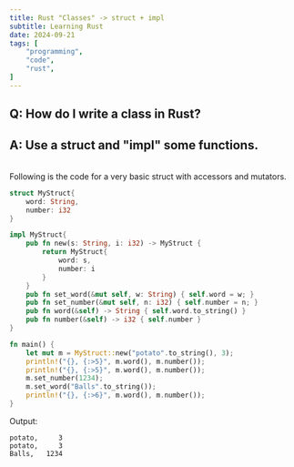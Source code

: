 ```yaml
---
title: Rust "Classes" -> struct + impl
subtitle: Learning Rust
date: 2024-09-21
tags: [ 
    "programming", 
    "code", 
    "rust",
] 
---
```


## Q: How do I write a class in Rust?
## A: Use a struct and "impl" some functions.
</br>
Following is the code for a very basic struct with accessors and mutators.

```rust
struct MyStruct{
    word: String,
    number: i32
}

impl MyStruct{
    pub fn new(s: String, i: i32) -> MyStruct {
        return MyStruct{
            word: s,
            number: i
        }
    }
    pub fn set_word(&mut self, w: String) { self.word = w; }
    pub fn set_number(&mut self, n: i32) { self.number = n; }
    pub fn word(&self) -> String { self.word.to_string() }
    pub fn number(&self) -> i32 { self.number }
}

fn main() {
    let mut m = MyStruct::new("potato".to_string(), 3);
    println!("{}, {:>5}", m.word(), m.number());
    println!("{}, {:>5}", m.word(), m.number());
    m.set_number(1234);
    m.set_word("Balls".to_string());
    println!("{}, {:>6}", m.word(), m.number());
}
```

Output: 
```
potato,     3
potato,     3
Balls,   1234
```
